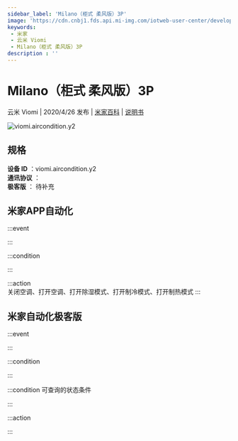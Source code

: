 ```yaml
---
sidebar_label: 'Milano（柜式 柔风版）3P'
image: 'https://cdn.cnbj1.fds.api.mi-img.com/iotweb-user-center/developer_1679047689738NGSvkJkE.png?GalaxyAccessKeyId=AKVGLQWBOVIRQ3XLEW&Expires=9223372036854775807&Signature=1ZE3ZDYas+gLQh9vqJSevUKKBcA='
keywords: 
 - 米家
 - 云米 Viomi
 - Milano（柜式 柔风版）3P
description : ''
---
```

# Milano（柜式 柔风版）3P

云米 Viomi | 2020/4/26 发布 | [米家百科](https://home.mi.com/webapp/content/baike/product/index.html?model=viomi.aircondition.y2) | [说明书](https://home.mi.com/views/introduction.html?model=viomi.aircondition.y2&region=cn)

![viomi.aircondition.y2](https://cdn.cnbj1.fds.api.mi-img.com/iotweb-user-center/developer_1679047689738NGSvkJkE.png?GalaxyAccessKeyId=AKVGLQWBOVIRQ3XLEW&Expires=9223372036854775807&Signature=1ZE3ZDYas+gLQh9vqJSevUKKBcA=)

## 规格  
> 
**设备 ID** ：viomi.aircondition.y2  
**通讯协议** ：  
**极客版**  ： 待补充 


## 米家APP自动化  

:::event  

:::

:::condition  

:::

:::action   
关闭空调、打开空调、打开除湿模式、打开制冷模式、打开制热模式
:::

## 米家自动化极客版  

:::event  

:::

:::condition  

:::

:::condition 可查询的状态条件  

:::

:::action  

:::

        
